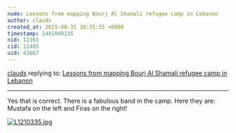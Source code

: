 ```yaml
---
node: Lessons from mapping Bourj Al Shamali refugee camp in Lebanon
author: clauds
created_at: 2015-08-31 19:25:35 +0000
timestamp: 1441049135
nid: 12161
cid: 12485
uid: 43867
---
```




[clauds](../profile/clauds) replying to: [Lessons from mapping Bourj Al Shamali refugee camp in Lebanon](../notes/claudsmm/08-23-2015/lessons-from-mapping-bourj-al-shamali-refugee-camp)

----
Yes that is correct. There is a fabulous band in the camp. Here they are: Mustafa on the left and Firas on the right!

[![L1210335.jpg](https://i.publiclab.org/system/images/photos/000/011/352/medium/L1210335.jpg)](https://i.publiclab.org/system/images/photos/000/011/352/original/L1210335.jpg)

